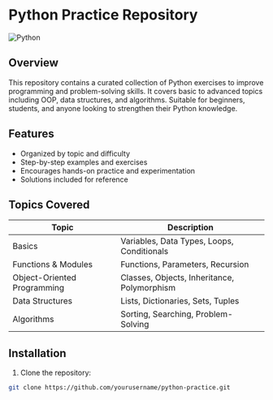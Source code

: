 # Python Practice Repository

![Python](https://img.shields.io/badge/Python-3.11-blue)



## Overview
This repository contains a curated collection of Python exercises to improve programming and problem-solving skills. It covers basic to advanced topics including OOP, data structures, and algorithms. Suitable for beginners, students, and anyone looking to strengthen their Python knowledge.

## Features
- Organized by topic and difficulty
- Step-by-step examples and exercises
- Encourages hands-on practice and experimentation
- Solutions included for reference

## Topics Covered
| Topic | Description |
|-------|-------------|
| Basics | Variables, Data Types, Loops, Conditionals |
| Functions & Modules | Functions, Parameters, Recursion |
| Object-Oriented Programming | Classes, Objects, Inheritance, Polymorphism |
| Data Structures | Lists, Dictionaries, Sets, Tuples |
| Algorithms | Sorting, Searching, Problem-Solving |

## Installation
1. Clone the repository:
```bash
git clone https://github.com/yourusername/python-practice.git
